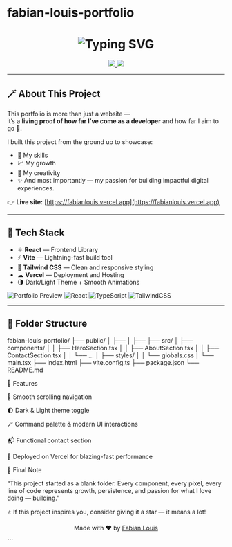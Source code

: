 
  # fabian-louis-portfolio

 <!-- ✨ Animated Typing Intro -->
<h1 align="center">
  <img src="https://readme-typing-svg.herokuapp.com?font=Fira+Code&pause=1000&color=00C2CB&center=true&vCenter=true&width=650&lines=👋+Hey%2C+I'm+Fabian+Louis!;🚀+Welcome+to+My+Portfolio+Repository;💻+Built+with+Passion+and+Code!" alt="Typing SVG" />
</h1>

<p align="center">
  <a href="https://fabianlouis.vercel.app" target="_blank">
    <img src="https://img.shields.io/badge/Live%20Demo-Vercel-black?style=for-the-badge&logo=vercel"/>
  </a>
  <a href="https://github.com/fabian1ouis" target="_blank">
    <img src="https://img.shields.io/badge/GitHub-fabian1ouis-181717?style=for-the-badge&logo=github"/>
  </a>
</p>

---

## 🪄 About This Project

This portfolio is more than just a website —  
it’s a **living proof of how far I’ve come as a developer** and how far I aim to go 🚀.

I built this project from the ground up to showcase:
- 💼 My skills  
- 📈 My growth  
- 🧠 My creativity  
- ✨ And most importantly — my passion for building impactful digital experiences.

👉 **Live site:** [https://fabianlouis.vercel.app](https://fabianlouis.vercel.app)

---

## 🧰 Tech Stack

- ⚛ **React** — Frontend Library  
- ⚡ **Vite** — Lightning-fast build tool  
- 💅 **Tailwind CSS** — Clean and responsive styling  
- ☁ **Vercel** — Deployment and Hosting  
- 🌗 Dark/Light Theme + Smooth Animations
  
![Portfolio Preview](https://img.shields.io/badge/Status-Active-success)
![React](https://img.shields.io/badge/React-18+-blue)
![TypeScript](https://img.shields.io/badge/TypeScript-5+-blue)
![TailwindCSS](https://img.shields.io/badge/TailwindCSS-4.0-06b6d4)

---

## 📂 Folder Structure
fabian-louis-portfolio/
├── public/
│ ├──
│ ├──
├── src/
│ ├── components/
│ │ ├── HeroSection.tsx
│ │ ├── AboutSection.tsx
│ │ ├── ContactSection.tsx
│ │ └── ...
│ ├── styles/
│ │ └── globals.css
│ └── main.tsx
├── index.html
├── vite.config.ts
├── package.json
└── README.md

🌟 Features

🧭 Smooth scrolling navigation

🌓 Dark & Light theme toggle

🪄 Command palette & modern UI interactions

📬 Functional contact section

🚀 Deployed on Vercel for blazing-fast performance

💭 Final Note

“This project started as a blank folder. Every component, every pixel, every line of code represents growth, persistence, and passion for what I love doing — building.”

⭐ If this project inspires you, consider giving it a star — it means a lot!

<p align="center"> Made with ❤️ by <a href="https://github.com/fabian1ouis">Fabian Louis</a> </p> ```

